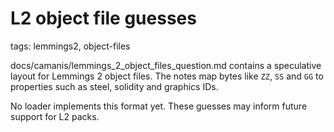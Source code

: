 # L2 object file guesses

tags: lemmings2, object-files

docs/camanis/lemmings_2_object_files_question.md contains a speculative layout for Lemmings 2 object files. The notes map bytes like `ZZ`, `SS` and `GG` to properties such as steel, solidity and graphics IDs.

No loader implements this format yet. These guesses may inform future support for L2 packs.
